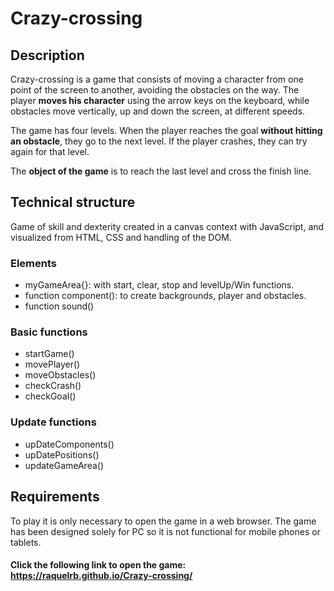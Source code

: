 # Crazy-crossing


## Description

Crazy-crossing is a game that consists of moving a character from one point of the screen to another, avoiding the obstacles on the way.
The player **moves his character** using the arrow keys on the keyboard, while obstacles move vertically, up and down the screen, at different speeds.

The game has four levels. When the player reaches the goal **without hitting an obstacle**, they go to the next level.
If the player crashes, they can try again for that level.

The **object of the game** is to reach the last level and cross the finish line.

## Technical structure

Game of skill and dexterity created in a canvas context with JavaScript, and visualized from HTML, CSS and handling of the DOM.

### Elements
- myGameArea{}: with start, clear, stop and levelUp/Win functions.
- function component(): to create backgrounds, player and obstacles.
- function sound()

### Basic functions
- startGame()
- movePlayer()
- moveObstacles()
- checkCrash()
- checkGoal()

### Update functions
- upDateComponents()
- upDatePositions()
- updateGameArea()

## Requirements

To play it is only necessary to open the game in a web browser. The game has been designed solely for PC so it is not functional for mobile phones or tablets.


#### Click the following link to open the game: https://raquelrb.github.io/Crazy-crossing/


